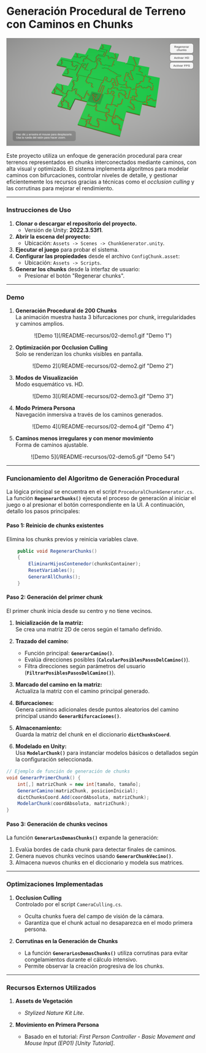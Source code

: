 # Generación Procedural de Terreno con Caminos en Chunks

![Resultado final](/README-recursos/01-resumen.png "Resultado final")

Este proyecto utiliza un enfoque de generación procedural para crear terrenos representados en chunks interconectados mediante caminos, con alta visual y optimizado. El sistema implementa algoritmos para modelar caminos con bifurcaciones, controlar niveles de detalle, y gestionar eficientemente los recursos gracias a técnicas como el *occlusion culling* y las corrutinas para mejorar el rendimiento.  

---

### Instrucciones de Uso

1. **Clonar o descargar el repositorio del proyecto.**  
   - Versión de Unity: **2022.3.53f1**.
2. **Abrir la escena del proyecto:**  
   - Ubicación: `Assets -> Scenes -> ChunkGenerator.unity`.
3. **Ejecutar el juego** para probar el sistema.
4. **Configurar las propiedades** desde el archivo `ConfigChunk.asset`:  
   - Ubicación: `Assets -> Scripts`.
5. **Generar los chunks** desde la interfaz de usuario:  
   - Presionar el botón "Regenerar chunks".

---

### Demo  

1. **Generación Procedural de 200 Chunks**  
   La animación muestra hasta 3 bifurcaciones por chunk, irregularidades y caminos amplios. 
   
<div align="center">![Demo 1](/README-recursos/02-demo1.gif "Demo 1")</div>

2. **Optimización por Occlusion Culling**  
   Solo se renderizan los chunks visibles en pantalla.  
   
<div align="center">![Demo 2](/README-recursos/02-demo2.gif "Demo 2")</div>

3. **Modos de Visualización**  
   Modo esquemático vs. HD.  
   
<div align="center">![Demo 3](/README-recursos/02-demo3.gif "Demo 3")</div>

4. **Modo Primera Persona**  
   Navegación inmersiva a través de los caminos generados.  
   
<div align="center">![Demo 4](/README-recursos/02-demo4.gif "Demo 4")</div>

5. **Caminos menos irregulares y con menor movimiento**  
   Forma de caminos ajustable.  
   
<div align="center">![Demo 5](/README-recursos/02-demo5.gif "Demo 54")</div>

---

### Funcionamiento del Algoritmo de Generación Procedural  

La lógica principal se encuentra en el script `ProceduralChunkGenerator.cs`. La función **`RegenerarChunks()`** ejecuta el proceso de generación al iniciar el juego o al presionar el botón correspondiente en la UI. A continuación, detallo los pasos principales:  

#### Paso 1: Reinicio de chunks existentes  
Elimina los chunks previos y reinicia variables clave.  
```csharp
    public void RegenerarChunks()
    {
        EliminarHijosContenedor(chunksContainer);
        ResetVariables();
        GenerarAllChunks();
    }
```

#### Paso 2: Generación del primer chunk  
El primer chunk inicia desde su centro y no tiene vecinos.  

1. **Inicialización de la matriz:**  
   Se crea una matriz 2D de ceros según el tamaño definido.  

2. **Trazado del camino:**  
   - Función principal: **`GenerarCamino()`**.  
   - Evalúa direcciones posibles (**`CalcularPosiblesPasosDelCamino()`**).  
   - Filtra direcciones según parámetros del usuario (**`FiltrarPosiblesPasosDelCamino()`**).  

3. **Marcado del camino en la matriz:**  
   Actualiza la matriz con el camino principal generado.  

4. **Bifurcaciones:**  
   Genera caminos adicionales desde puntos aleatorios del camino principal usando **`GenerarBifurcaciones()`**.  

5. **Almacenamiento:**  
   Guarda la matriz del chunk en el diccionario **`dictChunksCoord`**.  

6. **Modelado en Unity:**  
   Usa **`ModelarChunk()`** para instanciar modelos básicos o detallados según la configuración seleccionada.  

```csharp
// Ejemplo de función de generación de chunks
void GenerarPrimerChunk() {
    int[,] matrizChunk = new int[tamaño, tamaño];
    GenerarCamino(matrizChunk, posicionInicial);
    dictChunksCoord.Add(coordAbsoluta, matrizChunk);
    ModelarChunk(coordAbsoluta, matrizChunk);
}
```

#### Paso 3: Generación de chunks vecinos  
La función **`GenerarLosDemasChunks()`** expande la generación:  

1. Evalúa bordes de cada chunk para detectar finales de caminos.  
2. Genera nuevos chunks vecinos usando **`GenerarChunkVecino()`**.  
3. Almacena nuevos chunks en el diccionario y modela sus matrices.  

---

### Optimizaciones Implementadas  

1. **Occlusion Culling**  
   Controlado por el script `CameraCulling.cs`.  
   - Oculta chunks fuera del campo de visión de la cámara.  
   - Garantiza que el chunk actual no desaparezca en el modo primera persona.  

2. **Corrutinas en la Generación de Chunks**  
   - La función **`GenerarLosDemasChunks()`** utiliza corrutinas para evitar congelamientos durante el cálculo intensivo.  
   - Permite observar la creación progresiva de los chunks.  

---

### Recursos Externos Utilizados  

1. **Assets de Vegetación**  
   - *Stylized Nature Kit Lite*.  

2. **Movimiento en Primera Persona**  
   - Basado en el tutorial: *First Person Controller - Basic Movement and Mouse Input (EP01) [Unity Tutorial]*.  

